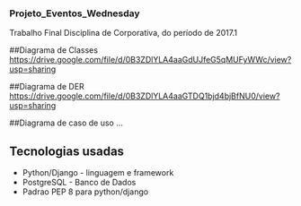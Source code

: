 ### Projeto_Eventos_Wednesday
Trabalho Final Disciplina de Corporativa, do período de 2017.1

##Diagrama de Classes
https://drive.google.com/file/d/0B3ZDlYLA4aaGdUJfeG5qMUFyWWc/view?usp=sharing

##Diagrama de DER
https://drive.google.com/file/d/0B3ZDlYLA4aaGTDQ1bjd4bjBfNU0/view?usp=sharing

##Diagrama de caso de uso
...

## Tecnologias usadas
* Python/Django - linguagem e framework
* PostgreSQL - Banco de Dados
* Padrao PEP 8 para python/django
